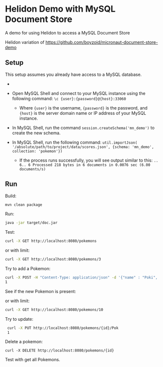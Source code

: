 # Helidon Demo with MySQL Document Store

A demo for using Helidon to access a MySQL Document Store

Helidon variation of https://github.com/boyzoid/micronaut-document-store-demo

## Setup

This setup assumes you already have access to a MySQL database.

*
* Open MySQL Shell and connect to your MySQL instance using the following command: `\c {user}:{password}@{host}:33060`

    * Where `{user}` is the username, `{password}` is the password, and `{host}` is the server domain name or IP address
      of your MySQL instance.
* In MySQL Shell, run the command `session.createSchema('mn_demo')` to create the new schema.
* In MySQL Shell, run the following command:
  `util.importJson( '/absolute/path/to/project/data/scores.json', {schema: 'mn_demo', collection: 'pokemon'})`

    * If the process runs successfully, you will see output similar to this:
      `.. 6.. 6
      Processed 218 bytes in 6 documents in 0.0076 sec (6.00 documents/s)`

## Run

Build:

```bash
mvn clean package
```

Run:

```bash
java -jar target/doc.jar
```

Test:

```bash
curl -X GET http://localhost:8080/pokemons
```

or with limit:

```bash
curl -X GET http://localhost:8080/pokemons/3
```

Try to add a Pokemon:

```bash
curl -X POST -H "Content-Type: application/json" -d '{"name" : "Poki", "type" : "3"}' http://localhost:8080/pokemons
1
```

See if the new Pokemon is present:

or with limit:

```bash
curl -X GET http://localhost:8080/pokemons/10
```

Try to update:

```bash
 curl -X PUT http://localhost:8080/pokemons/{id}/Pok
 1
```

Delete a pokemon:

```
curl -X DELETE http://localhost:8080/pokemons/{id}                
```

Test with get all Pokemons.
